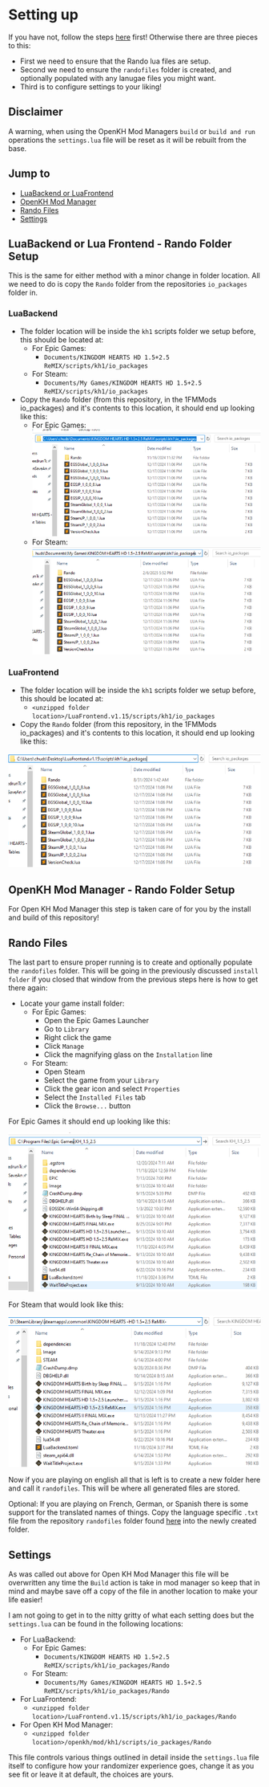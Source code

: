 # Setting up
If you have not, follow the steps [here](LUA.md) first! Otherwise there are three pieces to this:
- First we need to ensure that the Rando lua files are setup.
- Second we need to ensure the `randofiles` folder is created, and optionally populated with any lanugae files you might want.
- Third is to configure settings to your liking!

## Disclaimer
A warning, when using the OpenKH Mod Managers `build` or `build and run` operations the `settings.lua` file will be reset as it will be rebuilt from the base.


## Jump to
- [LuaBackend or LuaFrontend](#lblf)
- [OpenKH Mod Manager](#omm)
- [Rando Files](#rfiles)
- [Settings](#set)

## <a name="lblf"></a>LuaBackend or Lua Frontend - Rando Folder Setup

This is the same for either method with a minor change in folder location. All we need to do is copy the `Rando` folder from the repositories `io_packages` folder in.

### LuaBackend

- The folder location will be inside the `kh1` scripts folder we setup before, this should be located at:
	- For Epic Games:
		- `Documents/KINGDOM HEARTS HD 1.5+2.5 ReMIX/scripts/kh1/io_packages`
	- For Steam:
		- `Documents/My Games/KINGDOM HEARTS HD 1.5+2.5 ReMIX/scripts/kh1/io_packages`
- Copy the `Rando` folder (from this repository, in the 1FMMods io_packages) and it's contents to this location, it should end up looking like this:
	- For Epic Games:
		![image](images/backend_epic_io_packages.png)
	- For Steam:
		![image](images/backend_steam_io_packages.png)

### LuaFrontend

- The folder location will be inside the `kh1` scripts folder we setup before, this should be located at:
	- `<unzipped folder location>/LuaFrontend.v1.15/scripts/kh1/io_packages`
- Copy the `Rando` folder (from this repository, in the 1FMMods io_packages) and it's contents to this location, it should end up looking like this:

![image](images/frontend_io_packages.png)

## <a name="omm"></a>OpenKH Mod Manager - Rando Folder Setup

For Open KH Mod Manager this step is taken care of for you by the install and build of this repository!

## <a name="rfiles"></a>Rando Files

The last part to ensure proper running is to create and optionally populate the `randofiles` folder. This will be going in the previously discussed `install folder` if you closed that window from the previous steps here is how to get there again:

- Locate your game install folder:
	- For Epic Games:
		- Open the Epic Games Launcher
		- Go to `Library`
		- Right click the game
		- Click `Manage`
		- Click the magnifying glass on the `Installation` line
	- For Steam:
		- Open Steam
		- Select the game from your `Library`
		- Click the gear icon and select `Properties`
		- Select the `Installed Files` tab
		- Click the `Browse...` button

For Epic Games it should end up looking like this:

![image](images/epic_install.png)

For Steam that would look like this:

![image](images/steam_install.png)

Now if you are playing on english all that is left is to create a new folder here and call it `randofiles`. This will be where all generated files are stored.

Optional: If you are playing on French, German, or Spanish there is some support for the translated names of things. Copy the language specific `.txt` file from the repository `randofiles` folder found [here](1FMMods/randofiles) into the newly created folder.

## <a name="set"></a> Settings

As was called out above for Open KH Mod Manager this file will be overwritten any time the `Build` action is take in mod manager so keep that in mind and maybe save off a copy of the file in another location to make your life easier!

I am not going to get in to the nitty gritty of what each setting does but the `settings.lua` can be found in the following locations:
- For LuaBackend:
	- For Epic Games:
		- `Documents/KINGDOM HEARTS HD 1.5+2.5 ReMIX/scripts/kh1/io_packages/Rando`
	- For Steam:
		- `Documents/My Games/KINGDOM HEARTS HD 1.5+2.5 ReMIX/scripts/kh1/io_packages/Rando`
- For LuaFrontend:
	- `<unzipped folder location>/LuaFrontend.v1.15/scripts/kh1/io_packages/Rando`
- For Open KH Mod Manager:
	- `<unzipped folder location>/openkh/mod/kh1/scripts/io_packages/Rando`

This file controls various things outlined in detail inside the `settings.lua` file itself to configure how your randomizer experience goes, change it as you see fit or leave it at default, the choices are yours.
